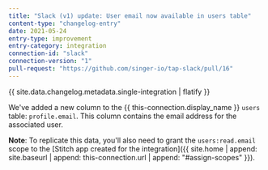 ```yaml
---
title: "Slack (v1) update: User email now available in users table"
content-type: "changelog-entry"
date: 2021-05-24
entry-type: improvement
entry-category: integration
connection-id: "slack"
connection-version: "1"
pull-request: "https://github.com/singer-io/tap-slack/pull/16"
---
```

{{ site.data.changelog.metadata.single-integration | flatify }}

We've added a new column to the {{ this-connection.display_name }} `users` table: `profile.email`. This column contains the email address for the associated user.

**Note**: To replicate this data, you'll also need to grant the `users:read.email` scope to the [Stitch app created for the integration]({{ site.home | append: site.baseurl | append: this-connection.url | append: "#assign-scopes" }}).